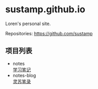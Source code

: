 # sustamp.github.io 
Loren's personal site.

Repositories: <a href="https://github.com/sustamp" target="_blank">https://github.com/sustamp</a>

## 项目列表
- notes  
  <a href="https://sustamp.github.io/notes" target="_blank">学习笔记</a>
- notes-blog  
  <a href="https://sustamp.github.io/notes-blog" target="_blank">灵苏笔录</a>
